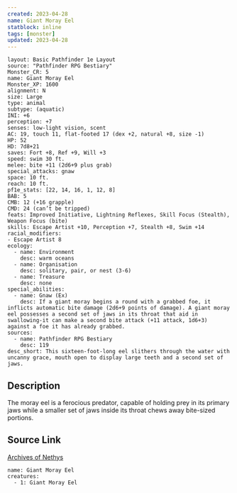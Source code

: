 ```yaml
---
created: 2023-04-28
name: Giant Moray Eel
statblock: inline
tags: [monster]
updated: 2023-04-28
---
```

```statblock
layout: Basic Pathfinder 1e Layout
source: "Pathfinder RPG Bestiary"
Monster_CR: 5
name: Giant Moray Eel
Monster_XP: 1600
alignment: N
size: Large
type: animal
subtype: (aquatic)
INI: +6
perception: +7
senses: low-light vision, scent
AC: 19, touch 11, flat-footed 17 (dex +2, natural +8, size -1)
HP: 52
HD: 7d8+21
saves: Fort +8, Ref +9, Will +3
speed: swim 30 ft.
melee: bite +11 (2d6+9 plus grab)
special_attacks: gnaw
space: 10 ft.
reach: 10 ft.
pf1e_stats: [22, 14, 16, 1, 12, 8]
BAB: 5
CMB: 12 (+16 grapple)
CMD: 24 (can’t be tripped)
feats: Improved Initiative, Lightning Reflexes, Skill Focus (Stealth), Weapon Focus (bite)
skills: Escape Artist +10, Perception +7, Stealth +8, Swim +14
racial_modifiers:
- Escape Artist 8
ecology:
  - name: Environment
    desc: warm oceans
  - name: Organisation
    desc: solitary, pair, or nest (3-6)
  - name: Treasure
    desc: none
special_abilities:
  - name: Gnaw (Ex)
    desc: If a giant moray begins a round with a grabbed foe, it inflicts automatic bite damage (2d6+9 points of damage). A giant moray eel possesses a second set of jaws in its throat that aid in swallowing-it can make a second bite attack (+11 attack, 1d6+3) against a foe it has already grabbed.
sources:
  - name: Pathfinder RPG Bestiary
    desc: 119
desc_short: This sixteen-foot-long eel slithers through the water with uncanny grace, mouth open to display large teeth and a second set of jaws.
```
## Description
The moray eel is a ferocious predator, capable of holding prey in its primary jaws while a smaller set of jaws inside its throat chews away bite-sized portions.
## Source Link
[Archives of Nethys](https://aonprd.com/MonsterDisplay.aspx?ItemName=Giant%20Moray%20Eel)
```encounter-table
name: Giant Moray Eel
creatures:
  - 1: Giant Moray Eel
```
